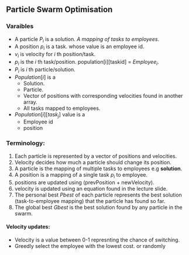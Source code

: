 ## Particle Swarm Optimisation

### Varaibles

- A particle $P_i$ is a solution. _A mapping of tasks to employees_.
- A position $p_i$ is a task. whose value is an employee id.
- $v_i$ is velocity for $i$ th position/task.
- $p_i$ is the $i$ th task/position. population[i][taskid] = $Employee_i$.
- $P_i$ is $i$ th particle/solution.
- $Population[i]$ is a
  - Solution.
  - Particle.
  - Vector of positions with corresponding velocities found in another array.
  - All tasks mapped to employees.
- $Population[i][task_{j}]$ value is a
  - Employee id
  - position

### Terminology:

1. Each particle is represented by a vector of positions and velocities.
2. Velocity decides how much a particle should change its position.
3. A particle is the mapping of multiple tasks to employees e.g **solution**.
4. A position is a mapping of a single task $p_i$ to employee.
5. positions are updated using (prevPosition + newVelocity).
6. velocity is updated using an equation found in the lecture slide.
7. The personal best $Pbest$ of each particle represents the best solution (task-to-employee mapping) that the particle has found so far.
8. The global best $Gbest$ is the best solution found by any particle in the swarm.

#### Velocity updates:

- Velocity is a value between 0-1 represnting the chance of switching.
- Greedly select the employee with the lowest cost. or randomly
